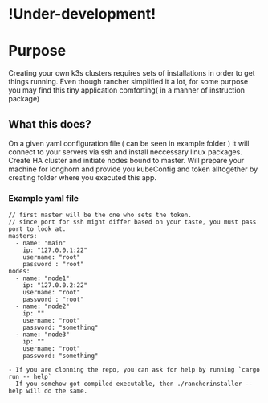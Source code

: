 # !Under-development!

# Purpose

Creating your own k3s clusters requires sets of installations in order to get things running. Even though rancher simplified it a lot, for some purpose you may find this tiny application comforting( in a manner of instruction package)

## What this does?

On a given yaml configuration file ( can be seen in example folder ) it will connect to your servers via ssh and install neccessary linux packages. Create HA cluster and initiate nodes bound to master. Will prepare your machine for longhorn and provide you kubeConfig and token alltogether by creating folder where you executed this app.

### Example yaml file

```
// first master will be the one who sets the token.
// since port for ssh might differ based on your taste, you must pass port to look at.
masters:
  - name: "main"
    ip: "127.0.0.1:22"
    username: "root"
    password : "root"
nodes:
  - name: "node1"
    ip: "127.0.0.2:22"
    username: "root"
    password : "root"
  - name: "node2"
    ip: ""
    username: "root"
    password: "something"
  - name: "node3"
    ip: ""
    username: "root"
    password: "something"
```

```
- If you are clonning the repo, you can ask for help by running `cargo run -- help` 
- If you somehow got compiled executable, then ./rancherinstaller -- help will do the same.
```
